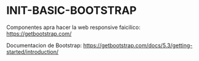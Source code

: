 # INIT-BASIC-BOOTSTRAP

Componentes apra hacer la web responsive faicilico:
https://getbootstrap.com/ 


Documentacion de Bootstrap: https://getbootstrap.com/docs/5.3/getting-started/introduction/ 
